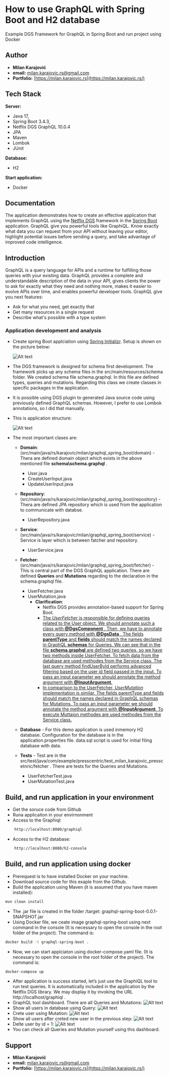 # How to use GraphQL with Spring Boot and H2 database
Example DGS Framework for GraphQL in Spring Boot and run project using Docker



## Author

- **Milan Karajović**
- **email:** milan.karajovic.rs@gmail.com
- **Portfolio:** [https://milan.karajovic.rs](https://milan.karajovic.rs/)


## Tech Stack

**Server:** 
- Java 17, 
- Spring Boot 3.4.3, 
- Netflix DGS GraphQL 10.0.4
- JPA
- Maven
- Lombok
- JUnit

**Database:**
- H2

**Start application:**
- Docker

## Documentation

The application demonstrates how to create an effective application that implements GraphQL using the [Netflix DGS](https://netflix.github.io/dgs/) framework in the [Spring Boot](https://spring.io/projects/spring-boot) application. GraphQL give you  powerful tools like GraphiQL. Know exactly what data you can request from your API without leaving your editor, highlight potential issues before sending a query, and take advantage of improved code intelligence.

## Introduction
GraphQL is a query language for APIs and a runtime for fulfilling those queries with your existing data. GraphQL provides a complete and understandable description of the data in your API, gives clients the power to ask for exactly what they need and nothing more, makes it easier to evolve APIs over time, and enables powerful developer tools.
GraphQL give you next features:
- Ask for what you need, get exactly that
- Get many resources in a single request
- Describe what's possible with a type system


### Application development and analysis
- Create spring Boot applciation using [Spring Initializr](https://start.spring.io/). Setup is shown on the picture below:

  ![Alt text](Documentation/SpringIntitializrWithDependencies.jpg)

- The DGS framework is designed for schema first development. The framework picks up any schema files in the src/main/resources/schema folder. We created schema file schema.graphql. In this file are defined types, queries and mutations. Regarding this class we create classes in specific packages in the application.

- It is possible using DGS plugin to generated Java source code using previously defined GraphQL schemas. However, I prefer to use Lombok annotations, so I did that manually.

- This is application structure:

  ![Alt text](Documentation/ApplicationStructure.jpg)

- The most important clases are:

    - **Domain**: (src/main/java/rs/karajovic/milan/graphql_spring_boot/domain) - Thera are defined domain object which exists in the above mentioned file **schema\schema.graphql** .
      - User.java
      - CreateUserInput.java
      - UpdateUserInput.java

    - **Repository**: (src/main/java/rs/karajovic/milan/graphql_spring_boot/repository) - Thera are defined JPA repository which is used from the application to communicate with databse.
      - UserRepository.java

    - **Service**: (src/main/java/rs/karajovic/milan/graphql_spring_boot/service) - Service is layer which is between fatcher and repository.
      - UserService.java

    - **Fetcher**: (src/main/java/rs/karajovic/milan/graphql_spring_boot/fetcher) - This is central part of the DGS GraphQL application. There are defined **Queries** and **Mutations** regarding to the declaration in the schema.graphql file.
      - UserFetcher.java
      - UserMutation.java
          - **Clarification**:
            - Netflix DGS provides annotation-based support for Spring Boot.
            - <u>The *UserFetcher* is responsible for defining queries related to the User object. We should annotate such a class with **@DgsComponent** . Then, we have to annotate every query method with **@DgsData** . The fields **parentType** and **fields** should match the names declared in GraphQL **schemas** for Queries. We can see that in the file **schema.graphql** are defined two queries, so we have two methods inside UserFetcher. To fetch data from the database are used methodes from the Service class. The last query method findUserById performs advanced filtering based on the user id field passed in the input. To pass an input parameter we should annotate the method argument with **@InputArgument**.</u>
            - <u>In comparison to the UserFetcher, *UserMutation* implementation is similar. The fields parentType and fields should match the names declared in GraphQL schemas for Mutations. To pass an input parameter we should annotate the method argument with **@InputArgument**. To execute Muttaion methodes are used methodes from the Service class.</u>
	  
    - **Database** - For this demo application is used inmemory H2 database. Configuration for the database is in the application.properties file. data.sql script is used for initial filing database with data.

    - **Tests** - Test are in the src/test/java/com/example/presscentric/test_milan_karajovic_presscetnric/fetcher . There are tests for the Queries and Mutations.
	  - UserFetcherTest.java
	  - UserMutationTest.java

## Build, and run application in your environment
- Get the soruce code from Github
- Runa applicaiton in your envirnonment
- Access to the Graphiql:
```bash
	http://localhost:8080/graphiql
```
- Access to the H2 database:
```bash
	http://localhost:8080/h2-console
```

## Build, and run application using docker

- Prerequest is to have installed Docker on your machine.
- Download source code for this exaple from the Github.
- Build the application using Maven (it is assumed that you have maven installed):
```bash
mvn clean install
```
- The .jar file is created in the folder /target: graphql-spring-boot-0.0.1-SNAPSHOT.jar
- Using Docker file, we ceate image graphql-spring-boot using next command in the console (It is necessary to open the console in the root folder of the project). The command is:
```bash
docker build -t graphql-spring-boot .
```
- Now, we can start applciaton using docker-compose.yaml file.  (It is necessary to open the console in the root folder of the project). The command is:
```bash
docker-compose up
```
- After application is success started, let’s just use the GraphiQL tool to run test queries. It is automatically included in the application by the Netflix DGS library. We may display it by invoking the URL http://localhost/graphiql . 
 - GraphQL tool dashboard. There are all Queries and Mutations:
  ![Alt text](Documentation/GraphQL-Dashboard01.jpg)
 - Show all users in database using Query:
  ![Alt text](Documentation/GraphQL-Dashboard02.jpg)
 - Crete user using Mutation:
  ![Alt text](Documentation/GraphQL-Dashboard03.jpg)
 - Show all users after creted new user in the previous step:
  ![Alt text](Documentation/GraphQL-Dashboard04.jpg)
 - Delte user by id = 1:
  ![Alt text](Documentation/GraphQL-Dashboard05.jpg)
 - You can check all Queries and Mutation yourself using this dashboard.
 
## Support

- **Milan Karajović**
- **email:** milan.karajovic.rs@gmail.com
- **Portfolio:** [https://milan.karajovic.rs](https://milan.karajovic.rs/)